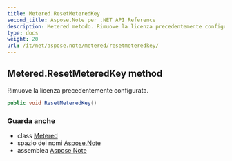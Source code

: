 ```yaml
---
title: Metered.ResetMeteredKey
second_title: Aspose.Note per .NET API Reference
description: Metered metodo. Rimuove la licenza precedentemente configurata.
type: docs
weight: 20
url: /it/net/aspose.note/metered/resetmeteredkey/
---
```

## Metered.ResetMeteredKey method

Rimuove la licenza precedentemente configurata.

```csharp
public void ResetMeteredKey()
```

### Guarda anche

* class [Metered](../)
* spazio dei nomi [Aspose.Note](../../metered/)
* assemblea [Aspose.Note](../../../)


